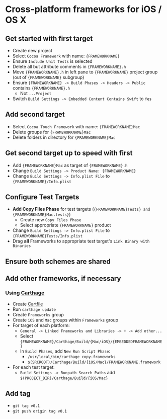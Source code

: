 # Cross-platform frameworks for iOS / OS X

## Get started with first target
- Create new project
- Select `Cocoa Framework` with name: `{FRAMEWORKNAME}`
- Ensure `Include Unit Tests` is selected
- Delete all but attribute comments in `{FRAMEWORKNAME}.h`
- Move `{FRAMEWORKNAME}.h` in left pane to `{FRAMEWORKNAME}` project group (out of `{FRAMEWORKNAME}` subgroup)
- Ensure `{FRAMEWORKNAME} -> Build Phases -> Headers -> Public` contains `{FRAMEWORKNAME}.h`
  - Not `...Project`
- Switch `Build Settings -> Embedded Content Contains Swift` to `Yes`

## Add second target
- Select `Cocoa Touch Framework` with name: `{FRAMEWORKNAME}Mac`
- Delete groups for `{FRAMEWORKNAME}Mac`
- Delete folders in directory for `{FRAMEWORKNAME}Mac`

## Get second target up to speed with first
- Add `{FRAMEWORKNAME}Mac` as target of `{FRAMEWORKNAME}.h`
- Change `Build Settings -> Product Name: {FRAMEWORKNAME}`
- Change `Build Settings -> Info.plist File` to `{FRAMEWORKNAME}/Info.plist`

## Configure Test Targets
- **Add Copy Files Phase** for test targets (`{FRAMEWORKNAME}Tests} and {FRAMEWORKNAME}Mac.tests}`)
  - Create new `Copy Files Phase`
  - Select appropriate `{FRAMEWORKNAME}` product
- Change `Build Settings -> Info.plist File` to `{FRAMEWORKNAME}Tests/Info.plist`
- Drag **all** Frameworks to appropriate test target's `Link Binary with Binaries`

## Ensure both schemes are shared

## Add other frameworks, if necessary
### Using [Carthage](https://github.com/Carthage/Carthage)
- Create [Cartfile](https://github.com/Carthage/Carthage/blob/master/Documentation/Artifacts.md#cartfile)
- Run `carthage update`
- Create `Frameworks` group
- Create `iOS` and `Mac` groups within `Frameworks` group
- For target of each platform:
  - `General -> Linked Frameworks and Libraries -> + -> Add other...`
  - Select `{FRAMEWORKNAME}/Carthage/Build/{Mac/iOS}/{EMBEDDEDFRAMEWORKNAME}`
  - In `Build Phases`, add `New Run Script Phase`:
    - `/usr/local/bin/carthage copy-frameworks`
    - `$(SRCROOT)/Carthage/Build/{iOS/Mac}/FRAMEWORKNAME.framework`
- For each test target:
  - `Build Settings -> Runpath Search Paths` add `$(PROJECT_DIR)/Carthage/Build/{iOS/Mac}`

## Add tag
- `git tag v0.1`
- `git push origin tag v0.1`
